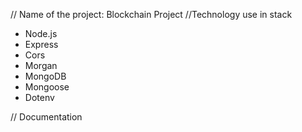 // Name of the project: Blockchain Project
//Technology use in stack

- Node.js
- Express
- Cors
- Morgan
- MongoDB
- Mongoose
- Dotenv

// Documentation

